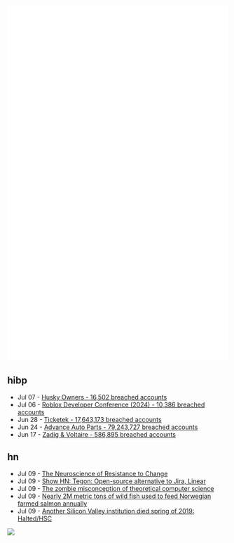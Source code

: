 ![Metrics](https://raw.githubusercontent.com/phixion/phixion/master/metrics.svg)

## hibp

<!--
for https://github.com/phixion/phixion/blob/main/.github/workflows/feeds.yml
-->
<!--START_SECTION:haveibeenpwnd-->
- Jul 07 - [Husky Owners - 16,502 breached accounts](https://haveibeenpwned.com/PwnedWebsites#HuskyOwners)
- Jul 06 - [Roblox Developer Conference (2024) - 10,386 breached accounts](https://haveibeenpwned.com/PwnedWebsites#RobloxDeveloperConference2024)
- Jun 28 - [Ticketek - 17,643,173 breached accounts](https://haveibeenpwned.com/PwnedWebsites#Ticketek)
- Jun 24 - [Advance Auto Parts - 79,243,727 breached accounts](https://haveibeenpwned.com/PwnedWebsites#AdvanceAutoParts)
- Jun 17 - [Zadig & Voltaire - 586,895 breached accounts](https://haveibeenpwned.com/PwnedWebsites#ZadigVoltaire)
<!--END_SECTION:haveibeenpwnd-->

## hn

<!--
for https://github.com/phixion/phixion/blob/main/.github/workflows/feeds.yml
-->
<!--START_SECTION:hn-->
- Jul 09 - [The Neuroscience of Resistance to Change](https://www.sanaross.com/the-neuroscience-of-achieving-more/neuroscience-and-ld-overcoming-resistance-to-change)
- Jul 09 - [Show HN: Tegon: Open-source alternative to Jira, Linear](https://github.com/tegonhq/tegon)
- Jul 09 - [The zombie misconception of theoretical computer science](https://scottaaronson.blog/?p=8106)
- Jul 09 - [Nearly 2M metric tons of wild fish used to feed Norwegian farmed salmon annually](https://www.seafoodsource.com/news/aquaculture/report-nearly-2-million-metric-tons-of-wild-fish-used-to-feed-norwegian-farmed-salmon-annually)
- Jul 09 - [Another Silicon Valley institution died spring of 2019: Halted/HSC](http://halted.com)
<!--END_SECTION:hn-->

<!--
for https://yhype.me
-->
![](https://hit.yhype.me/github/profile?user_id=13013670)
